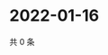 # 2022-01-16

共 0 条

<!-- BEGIN WEIBO -->
<!-- 最后更新时间 Sun Jan 16 2022 01:13:10 GMT+0800 (China Standard Time) -->

<!-- END WEIBO -->
